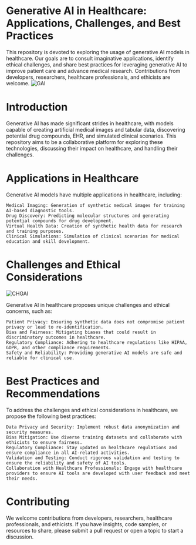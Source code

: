 # Generative AI in Healthcare: Applications, Challenges, and Best Practices
This repository is devoted to exploring the usage of generative AI models in healthcare. Our goals are to consult imaginative applications, identify ethical challenges, and share best practices for leveraging generative AI to improve patient care and advance medical research. Contributions from developers, researchers, healthcare professionals, and ethicists are welcome.
![GAI](https://www.xenonstack.com/hs-fs/hubfs/Gen-AI-in-healthcare.png?width=1281&height=905&name=Gen-AI-in-healthcare.png)

# Introduction

Generative AI has made significant strides in healthcare, with models capable of creating artificial medical images and tabular data, discovering potential drug compounds, EHR, and simulated clinical scenarios. This repository aims to be a collaborative platform for exploring these technologies, discussing their impact on healthcare, and handling their challenges.

# Applications in Healthcare
Generative AI models have multiple applications in healthcare, including:

    Medical Imaging: Generation of synthetic medical images for training AI-based diagnostic tools.
    Drug Discovery: Predicting molecular structures and generating potential compounds for drug development.
    Virtual Health Data: Creation of synthetic health data for research and training purposes.
    Clinical Simulations: Simulation of clinical scenarios for medical education and skill development.

# Challenges and Ethical Considerations
![CHGAI](https://aiworldschool.com/wp-content/uploads/2017/09/AI-Healthcare-1200x600-Article1.png)

Generative AI in healthcare proposes unique challenges and ethical concerns, such as:

    Patient Privacy: Ensuring synthetic data does not compromise patient privacy or lead to re-identification.
    Bias and Fairness: Mitigating biases that could result in discriminatory outcomes in healthcare.
    Regulatory Compliance: Adhering to healthcare regulations like HIPAA, GDPR, and other compliance requirements.
    Safety and Reliability: Providing generative AI models are safe and reliable for clinical use.

# Best Practices and Recommendations

To address the challenges and ethical considerations in healthcare, we propose the following best practices:

    Data Privacy and Security: Implement robust data anonymization and security measures.
    Bias Mitigation: Use diverse training datasets and collaborate with ethicists to ensure fairness.
    Regulatory Compliance: Stay updated on healthcare regulations and ensure compliance in all AI-related activities.
    Validation and Testing: Conduct rigorous validation and testing to ensure the reliability and safety of AI tools.
    Collaboration with Healthcare Professionals: Engage with healthcare providers to ensure AI tools are developed with user feedback and meet their needs.

# Contributing

We welcome contributions from developers, researchers, healthcare professionals, and ethicists. If you have insights, code samples, or resources to share, please submit a pull request or open a topic to start a discussion.
